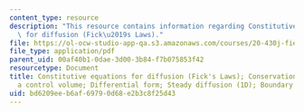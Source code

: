 ```yaml
---
content_type: resource
description: "This resource contains information regarding Constitutive equations\
  \ for diffusion (Fick\u2019s Laws)."
file: https://ol-ocw-studio-app-qa.s3.amazonaws.com/courses/20-430j-fields-forces-and-flows-in-biological-systems-fall-2015/bd6209eeb6af69790d68e2b3c8f25d43_MIT20_430JF15_Lecture4.pdf
file_type: application/pdf
parent_uid: 00af40b1-0dae-3d00-3b84-f7b075853f42
resourcetype: Document
title: Constitutive equations for diffusion (Fick's Laws); Conservation of mass for
  a control volume; Differential form; Steady diffusion (1D); Boundary conditions
uid: bd6209ee-b6af-6979-0d68-e2b3c8f25d43
---
```

